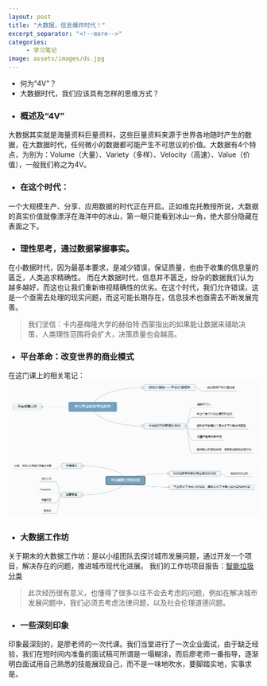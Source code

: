 ```yaml
---
layout: post
title: "大数据，信息爆炸时代！"
excerpt_separator: "<!--more-->"
categories:
     - 学习笔记
image: assets/images/ds.jpg
---
```


+ 何为"4V"？
+ 大数据时代，我们应该具有怎样的思维方式？
<!--more-->

+ ### 概述及“4V”
大数据其实就是海量资料巨量资料，这些巨量资料来源于世界各地随时产生的数据，在大数据时代，任何微小的数据都可能产生不可思议的价值。大数据有4个特点，为别为：Volume（大量）、Variety（多样）、Velocity（高速）、Value（价值），一般我们称之为4V。

+ ### 在这个时代：
一个大规模生产、分享、应用数据的时代正在开启。正如维克托教授所说，大数据的真实价值就像漂浮在海洋中的冰山，第一眼只能看到冰山一角，绝大部分隐藏在表面之下。

+ ### 理性思考，通过数据掌握事实。
在小数据时代，因为最基本要求，是减少错误，保证质量，也由于收集的信息量的匮乏，人类追求精确性。
而在大数据时代，信息并不匮乏，纷杂的数据我们认为越多越好，而这也让我们重新审视精确性的优劣。在这个时代，我们允许错误，这是一个亟需去处理的现实问题，而这可能长期存在，信息技术也亟需去不断发展完善。
> 我们坚信：卡内基梅隆大学的赫伯特·西蒙指出的如果能让数据来辅助决策，人类理性范围将会扩大，决策质量也会越高。

+ ### 平台革命：改变世界的商业模式
在这门课上的相关笔记：
![Alt text](/assets/images/pingtaigeming.png)
![Alt text](/assets/images/pingtaidianfu.png)

+ ### 大数据工作坊
关于期末的大数据工作坊：是以小组团队去探讨城市发展问题，通过开发一个项目，解决存在的问题，推进城市现代化进展。
我们的工作坊项目报告：[智能垃圾分类](http://luobyinan.gitee.io/c3-bigdata/%E9%A1%B9%E7%9B%AE%E6%8A%A5%E5%91%8A)
> 此次经历很有意义，也懂得了很多以往不会去考虑的问题，例如在解决城市发展问题中，我们必须去考虑法律问题，以及社会伦理道德问题。

+ ### 一些深刻印象
印象最深刻的，是廖老师的一次代课。我们当堂进行了一次企业面试，由于缺乏经验，我们在短时间内准备的面试稿可所谓是一塌糊涂，而后廖老师一番指导，逐渐明白面试用自己熟悉的技能展现自己，而不是一味地吹水，要脚踏实地，实事求是。





